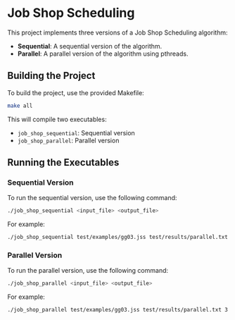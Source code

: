 # Job Shop Scheduling

This project implements three versions of a Job Shop Scheduling algorithm:

- **Sequential**: A sequential version of the algorithm.
- **Parallel**: A parallel version of the algorithm using pthreads.

## Building the Project

To build the project, use the provided Makefile:

```bash
make all
```

This will compile two executables:

- `job_shop_sequential`: Sequential version
- `job_shop_parallel`: Parallel version

## Running the Executables

### Sequential Version

To run the sequential version, use the following command:

```bash
./job_shop_sequential <input_file> <output_file>
```

For example:

```bash
./job_shop_sequential test/examples/gg03.jss test/results/parallel.txt
```

### Parallel Version

To run the parallel version, use the following command:

```bash
./job_shop_parallel <input_file> <output_file>
```

For example:

```bash
./job_shop_parallel test/examples/gg03.jss test/results/parallel.txt 3
```
